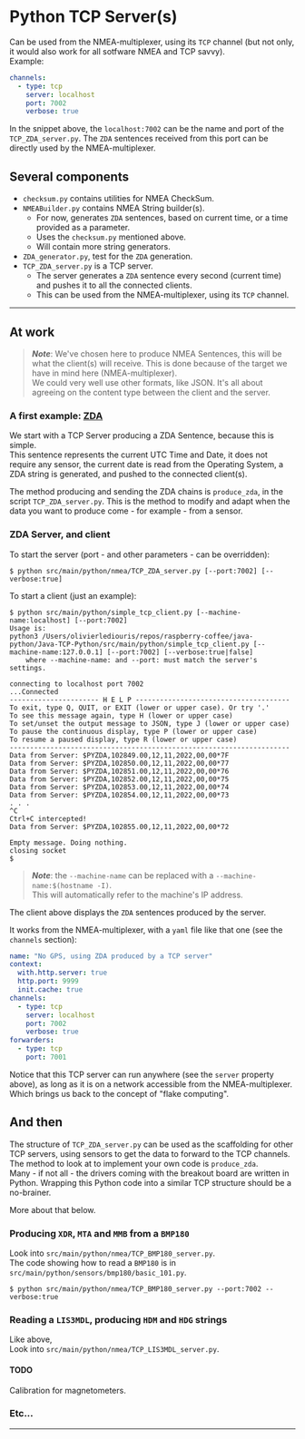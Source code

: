 # Python TCP Server(s)
Can be used from the NMEA-multiplexer, using its `TCP` channel (but not only, it would also work for all sotfware NMEA and TCP savvy).  
Example:
```yaml
channels:
  - type: tcp
    server: localhost
    port: 7002
    verbose: true
```
In the snippet above, the `localhost:7002` can be the name and port of the `TCP_ZDA_server.py`. The `ZDA` sentences
received from this port can be directly used by the NMEA-multiplexer.

## Several components
- `checksum.py` contains utilities for NMEA CheckSum.
- `NMEABuilder.py` contains NMEA String builder(s).
  - For now, generates `ZDA` sentences, based on current time, or a time provided as a parameter.
  - Uses the `checksum.py` mentioned above.
  - Will contain more string generators.
- `ZDA_generator.py`, test for the `ZDA` generation.
- `TCP_ZDA_server.py` is a TCP server.
  - The server generates a `ZDA` sentence every second (current time) and pushes it to all the connected clients.
  - This can be used from the NMEA-multiplexer, using its `TCP` channel.

---

## At work
> _**Note**_: We've chosen here to produce NMEA Sentences, this will be what the client(s) will receive.
> This is done because of the target we have in mind here (NMEA-multiplexer).   
> We could very well use other formats, like JSON. It's all about agreeing on the content type 
> between the client and the server.

### A first example: [ZDA](https://gpsd.gitlab.io/gpsd/NMEA.html#_zda_time_date_utc_day_month_year_and_local_time_zone)
We start with a TCP Server producing a ZDA Sentence, because this is simple.  
This sentence represents the current UTC Time and Date, it does not require any sensor, the current date is read from the
Operating System, a ZDA string is generated, and pushed to the connected client(s).

The method producing and sending the ZDA chains is `produce_zda`, in the script `TCP_ZDA_server.py`.
This is the method to modify and adapt when the data you want to produce come - for example - from a sensor.

### ZDA Server, and client
To start the server (port - and other parameters - can be overridden):
```
$ python src/main/python/nmea/TCP_ZDA_server.py [--port:7002] [--verbose:true]
```

To start a client (just an example):
```
$ python src/main/python/simple_tcp_client.py [--machine-name:localhost] [--port:7002]
Usage is:
python3 /Users/olivierlediouris/repos/raspberry-coffee/java-python/Java-TCP-Python/src/main/python/simple_tcp_client.py [--machine-name:127.0.0.1] [--port:7002] [--verbose:true|false]
	where --machine-name: and --port: must match the server's settings.

connecting to localhost port 7002
...Connected
---------------------- H E L P --------------------------------------
To exit, type Q, QUIT, or EXIT (lower or upper case). Or try '.'
To see this message again, type H (lower or upper case)
To set/unset the output message to JSON, type J (lower or upper case)
To pause the continuous display, type P (lower or upper case)
To resume a paused display, type R (lower or upper case)
---------------------------------------------------------------------
Data from Server: $PYZDA,102849.00,12,11,2022,00,00*7F
Data from Server: $PYZDA,102850.00,12,11,2022,00,00*77
Data from Server: $PYZDA,102851.00,12,11,2022,00,00*76
Data from Server: $PYZDA,102852.00,12,11,2022,00,00*75
Data from Server: $PYZDA,102853.00,12,11,2022,00,00*74
Data from Server: $PYZDA,102854.00,12,11,2022,00,00*73
. . .
^C
Ctrl+C intercepted!
Data from Server: $PYZDA,102855.00,12,11,2022,00,00*72

Empty message. Doing nothing.
closing socket
$
```

> _**Note**_: the `--machine-name` can be replaced with a `--machine-name:$(hostname -I)`.  
> This will automatically refer to the machine's IP address.

The client above displays the `ZDA` sentences produced by the server.

It works from the NMEA-multiplexer, with a `yaml` file like that one (see the `channels` section):
```yaml
name: "No GPS, using ZDA produced by a TCP server"
context:
  with.http.server: true
  http.port: 9999
  init.cache: true
channels:
  - type: tcp
    server: localhost
    port: 7002
    verbose: true
forwarders:
  - type: tcp
    port: 7001
```
Notice that this TCP server can run anywhere (see the `server` property above), as long as it is on a network accessible from the NMEA-multiplexer. Which brings us back to the concept of "flake computing".

## And then
The structure of `TCP_ZDA_server.py` can be used as the scaffolding for 
other TCP servers, using sensors to get the data to forward to the TCP channels.  
The method to look at to implement your own code is `produce_zda`.  
Many - if not all - the drivers coming with the breakout board are written in Python.
Wrapping this Python code into a similar TCP structure should be a no-brainer.

More about that below.

### Producing `XDR`, `MTA` and `MMB` from a `BMP180`
Look into `src/main/python/nmea/TCP_BMP180_server.py`.  
The code showing how to read a `BMP180` is in `src/main/python/sensors/bmp180/basic_101.py`.

```
$ python src/main/python/nmea/TCP_BMP180_server.py --port:7002 --verbose:true
```

### Reading a `LIS3MDL`, producing `HDM` and `HDG` strings
Like above,  
Look into `src/main/python/nmea/TCP_LIS3MDL_server.py`.  

#### TODO
Calibration for magnetometers.


### Etc...

--- 
